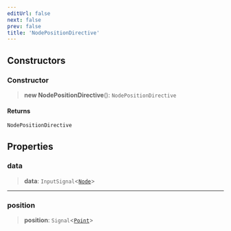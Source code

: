 ```yaml
---
editUrl: false
next: false
prev: false
title: 'NodePositionDirective'
---
```


## Constructors

### Constructor

> **new NodePositionDirective**(): `NodePositionDirective`

#### Returns

`NodePositionDirective`

## Properties

### data

> **data**: `InputSignal`\<[`Node`](/api/types/node/)\>

---

### position

> **position**: `Signal`\<[`Point`](/api/types/point/)\>
